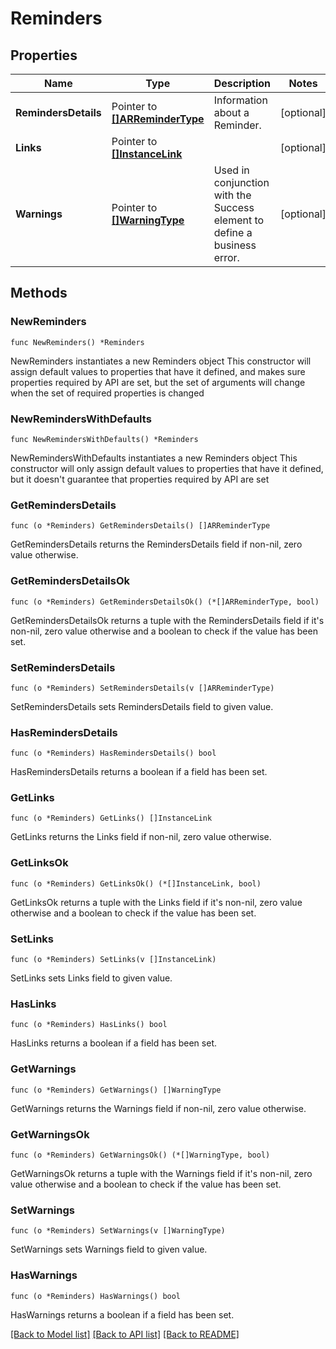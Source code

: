 # Reminders

## Properties

Name | Type | Description | Notes
------------ | ------------- | ------------- | -------------
**RemindersDetails** | Pointer to [**[]ARReminderType**](ARReminderType.md) | Information about a Reminder. | [optional] 
**Links** | Pointer to [**[]InstanceLink**](InstanceLink.md) |  | [optional] 
**Warnings** | Pointer to [**[]WarningType**](WarningType.md) | Used in conjunction with the Success element to define a business error. | [optional] 

## Methods

### NewReminders

`func NewReminders() *Reminders`

NewReminders instantiates a new Reminders object
This constructor will assign default values to properties that have it defined,
and makes sure properties required by API are set, but the set of arguments
will change when the set of required properties is changed

### NewRemindersWithDefaults

`func NewRemindersWithDefaults() *Reminders`

NewRemindersWithDefaults instantiates a new Reminders object
This constructor will only assign default values to properties that have it defined,
but it doesn't guarantee that properties required by API are set

### GetRemindersDetails

`func (o *Reminders) GetRemindersDetails() []ARReminderType`

GetRemindersDetails returns the RemindersDetails field if non-nil, zero value otherwise.

### GetRemindersDetailsOk

`func (o *Reminders) GetRemindersDetailsOk() (*[]ARReminderType, bool)`

GetRemindersDetailsOk returns a tuple with the RemindersDetails field if it's non-nil, zero value otherwise
and a boolean to check if the value has been set.

### SetRemindersDetails

`func (o *Reminders) SetRemindersDetails(v []ARReminderType)`

SetRemindersDetails sets RemindersDetails field to given value.

### HasRemindersDetails

`func (o *Reminders) HasRemindersDetails() bool`

HasRemindersDetails returns a boolean if a field has been set.

### GetLinks

`func (o *Reminders) GetLinks() []InstanceLink`

GetLinks returns the Links field if non-nil, zero value otherwise.

### GetLinksOk

`func (o *Reminders) GetLinksOk() (*[]InstanceLink, bool)`

GetLinksOk returns a tuple with the Links field if it's non-nil, zero value otherwise
and a boolean to check if the value has been set.

### SetLinks

`func (o *Reminders) SetLinks(v []InstanceLink)`

SetLinks sets Links field to given value.

### HasLinks

`func (o *Reminders) HasLinks() bool`

HasLinks returns a boolean if a field has been set.

### GetWarnings

`func (o *Reminders) GetWarnings() []WarningType`

GetWarnings returns the Warnings field if non-nil, zero value otherwise.

### GetWarningsOk

`func (o *Reminders) GetWarningsOk() (*[]WarningType, bool)`

GetWarningsOk returns a tuple with the Warnings field if it's non-nil, zero value otherwise
and a boolean to check if the value has been set.

### SetWarnings

`func (o *Reminders) SetWarnings(v []WarningType)`

SetWarnings sets Warnings field to given value.

### HasWarnings

`func (o *Reminders) HasWarnings() bool`

HasWarnings returns a boolean if a field has been set.


[[Back to Model list]](../README.md#documentation-for-models) [[Back to API list]](../README.md#documentation-for-api-endpoints) [[Back to README]](../README.md)


